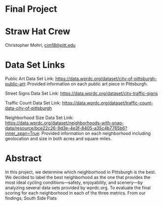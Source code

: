 # Final Project

# Straw Hat Crew
Christopher Mohri, cim18@pitt.edu


# Data Set Links
Public Art Data Set Link: https://data.wprdc.org/dataset/city-of-pittsburgh-public-art: Provided information on each public art piece in Pittsburgh.

Street Signs Data Set Link: https://data.wprdc.org/dataset/city-traffic-signs

Traffic Count Data Set Link: https://data.wprdc.org/dataset/traffic-count-data-city-of-pittsburgh

Neighborhood Size Data Set Link: https://data.wprdc.org/dataset/neighborhoods-with-snap-data/resource/bce22c26-9d3e-4e3f-8405-a35c4b7765b6?inner_span=True: Provided information on each neighborhood including geolocation and size in both acres and square miles. 

# Abstract

In this project, we determine which neighborhood in Pittsburgh is the best. We decided to label the best neighborhood as the one that provides the most ideal cycling conditions—safety, enjoyability, and scenery—by analyzing several data sets provided by wprdc.org. To evaluate the final scoring for each neighborhood in each of the three metrics. From our findings, South Side Flats
